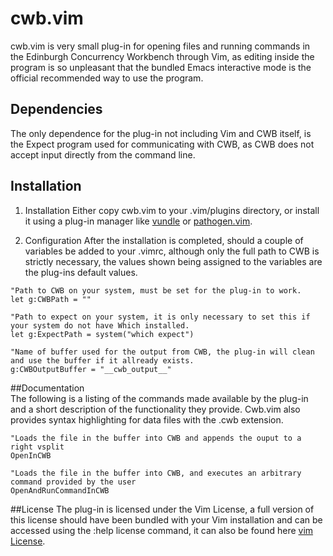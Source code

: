 # cwb.vim 
cwb.vim is very small plug-in for opening files and running commands in the Edinburgh Concurrency Workbench through Vim, as editing inside the program is so unpleasant that the bundled Emacs interactive mode is the official recommended way to use the program.

## Dependencies
The only dependence for the plug-in not including Vim and CWB itself, is the Expect program used for communicating with CWB, as CWB does not accept input directly from the command line.

## Installation
1. Installation
Either copy cwb.vim to your .vim/plugins directory, or install it using a plug-in manager like [vundle](http://github.com/gmarik/vundle)
 or [pathogen.vim](https://github.com/tpope/vim-pathogen).


2. Configuration
After the installation is completed, should a couple of variables be added to your .vimrc, although only the full path to CWB is strictly necessary, the values shown being assigned to the variables are the plug-ins default values.


```
"Path to CWB on your system, must be set for the plug-in to work.
let g:CWBPath = ""

"Path to expect on your system, it is only necessary to set this if your system do not have Which installed.
let g:ExpectPath = system("which expect")

"Name of buffer used for the output from CWB, the plug-in will clean and use the buffer if it allready exists.
g:CWBOutputBuffer = "__cwb_output__"
```

##Documentation   
The following is a listing of the commands made available by the plug-in and a short description of the functionality they provide. Cwb.vim also provides syntax highlighting for data files with the .cwb extension.

```
"Loads the file in the buffer into CWB and appends the ouput to a right vsplit
OpenInCWB

"Loads the file in the buffer into CWB, and executes an arbitrary command provided by the user 
OpenAndRunCommandInCWB

```
 
##License
The plug-in is licensed under the Vim License, a full version of this license should have been bundled with your Vim installation and can be accessed using the :help license command, it can also be found here [vim License](http://vimdoc.sourceforge.net/htmldoc/uganda.html).
